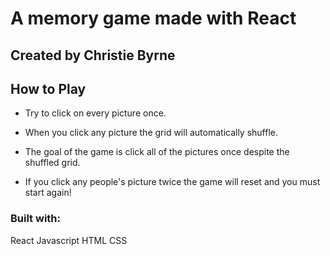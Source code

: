 # A memory game made with React

## Created by Christie Byrne

## How to Play

* Try to click on every picture once. 

* When you click any picture the grid will automatically shuffle. 

* The goal of the game is click all of the pictures once despite the shuffled grid. 

* If you click any people's picture twice the game will reset and you must start again!

### Built with:
React
Javascript
HTML
CSS
